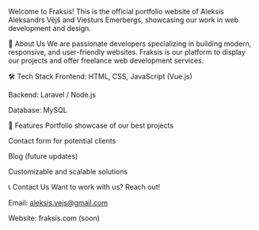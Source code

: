 Welcome to Fraksis! This is the official portfolio website of Aleksis Aleksandrs Vējš and Viesturs Emerbergs, showcasing our work in web development and design.

🚀 About Us
We are passionate developers specializing in building modern, responsive, and user-friendly websites. Fraksis is our platform to display our projects and offer freelance web development services.

🛠️ Tech Stack
Frontend: HTML, CSS, JavaScript (Vue.js)

Backend: Laravel / Node.js

Database: MySQL

📂 Features
Portfolio showcase of our best projects

Contact form for potential clients

Blog (future updates)

Customizable and scalable solutions

📞 Contact Us
Want to work with us? Reach out!

Email: aleksis.vejs@gmail.com

Website: fraksis.com (soon)
